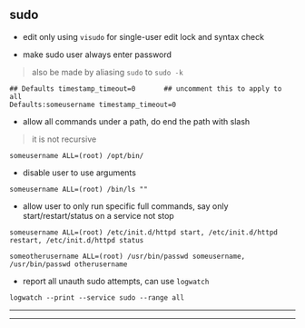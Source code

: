 
## sudo

* edit only using `visudo` for single-user edit lock and syntax check


* make sudo user always enter password
> also be made by aliasing `sudo` to `sudo -k`

```
## Defaults timestamp_timeout=0       ## uncomment this to apply to all
Defaults:someusername timestamp_timeout=0
```


* allow all commands under a path, do end the path with slash
> it is not recursive

```
someusername ALL=(root) /opt/bin/
```


* disable user to use arguments

```
someusername ALL=(root) /bin/ls ""
```


* allow user to only run specific full commands, say only start/restart/status on a service not stop

```
someusername ALL=(root) /etc/init.d/httpd start, /etc/init.d/httpd restart, /etc/init.d/httpd status

someotherusername ALL=(root) /usr/bin/passwd someusername, /usr/bin/passwd otherusername
```


* report all unauth sudo attempts, can use `logwatch`

```
logwatch --print --service sudo --range all
```

---
---

